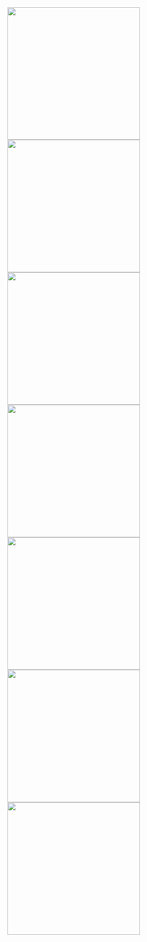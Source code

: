 

<img src="https://user-images.githubusercontent.com/22125914/58026943-321bf480-7b4a-11e9-969e-17f829a49291.jpg" width="300px" />
<img src="https://user-images.githubusercontent.com/22125914/58026944-321bf480-7b4a-11e9-972c-04e4237cfb1e.jpg" width="300px" />
<img src="https://user-images.githubusercontent.com/22125914/58026945-32b48b00-7b4a-11e9-8523-f00c72781545.jpg" width="300px" />
<img src="https://user-images.githubusercontent.com/22125914/58026947-32b48b00-7b4a-11e9-8b97-7060d61dc425.jpg" width="300px" />
<img src="https://user-images.githubusercontent.com/22125914/58026948-32b48b00-7b4a-11e9-997b-d96e3b2d550b.jpg" width="300px" />
<img src="https://user-images.githubusercontent.com/22125914/58026949-334d2180-7b4a-11e9-962b-99a2ebf0eb17.jpg" width="300px" />
<img src="https://user-images.githubusercontent.com/22125914/58026950-334d2180-7b4a-11e9-878a-38d3abbbad21.jpg" width="300px" />
